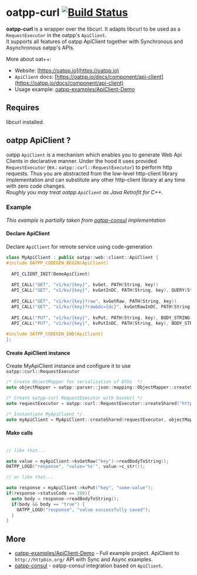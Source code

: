 # oatpp-curl [![Build Status](https://dev.azure.com/lganzzzo/lganzzzo/_apis/build/status/oatpp.oatpp-curl?branchName=master)](https://dev.azure.com/lganzzzo/lganzzzo/_build?definitionId=5&branchName=master)

**oatpp-curl** is a wrapper over the libcurl. It adapts libcurl to be used as a ```RequestExecutor``` in the oatpp's ```ApiClient```.  
It supports all features of oatpp ApiClient together with Synchronous and Asynchronous oatpp's APIs.

More about oat++:
- Website: [https://oatpp.io](https://oatpp.io)
- ```ApiClient``` docs: [https://oatpp.io/docs/component/api-client](https://oatpp.io/docs/component/api-client)
- Usage example: [oatpp-examples/ApiClient-Demo](https://github.com/oatpp/oatpp-examples/tree/master/ApiClient-Demo)

## Requires

libcurl installed.

## oatpp ApiClient ?

oatpp ```ApiClient``` is a mechanism which enables you to generate Web Api Clients in declarative manner.
Under the hood it uses provided ```RequestExecutor``` (ex.: ```oatpp::curl::RequestExecutor```) to perform http requests. Thus you are abstracted from the low-level http-client library implementation and can substitute any other http-client library at any time with zero code changes.  
*Roughly you may treat oatpp ```ApiClient``` as Java Retrofit for C++.*

### Example

*This example is partially taken from [oatpp-consul](https://github.com/oatpp/oatpp-consul) implementation*  

#### Declare ApiClient

Declare ```ApiClient``` for remote service using code-generation

```c++
class MyApiClient : public oatpp::web::client::ApiClient {
#include OATPP_CODEGEN_BEGIN(ApiClient)
  
  API_CLIENT_INIT(DemoApiClient)
  
  API_CALL("GET", "v1/kv/{key}", kvGet, PATH(String, key))
  API_CALL("GET", "v1/kv/{key}", kvGetInDC, PATH(String, key), QUERY(String, datacenter, "dc"))
  
  API_CALL("GET", "v1/kv/{key}?raw", kvGetRaw, PATH(String, key))
  API_CALL("GET", "v1/kv/{key}?raw&dc={dc}", kvGetRawInDC, PATH(String, key), PATH(String, datacenter, "dc"))
  
  API_CALL("PUT", "v1/kv/{key}", kvPut, PATH(String, key), BODY_STRING(String, data))
  API_CALL("PUT", "v1/kv/{key}", kvPutInDC, PATH(String, key), BODY_STRING(String, data), QUERY(String, datacenter, "dc"))
  
#include OATPP_CODEGEN_END(ApiClient)
};
```

#### Create ApiClient instance

Create MyApiClient instance and configure it to use ```oatpp::curl::RequestExecutor```

```c++
/* Create ObjectMapper for serialization of DTOs  */
auto objectMapper = oatpp::parser::json::mapping::ObjectMapper::createShared();

/* Create oatpp-curl RequestExecutor with baseUrl */
auto requestExecutor = oatpp::curl::RequestExecutor::createShared("http://localhost:8500/");

/* Instantiate MyApiClient */
auto myApiClient = MyApiClient::createShared(requestExecutor, objectMapper);
```

#### Make calls

```c++

// like that...

auto value = myApiClient->kvGetRaw("key")->readBodyToString();
OATPP_LOGD("response", "value='%s'", value->c_str());

// or like that...

auto response = myApiClient->kvPut("key", "some-value");
if(response->statusCode == 200){
  auto body = response->readBodyToString();
  if(body && body == "true") {
    OATPP_LOGD("response", "value successfully saved");
  }
}
```

## More

- [oatpp-examples/ApiClient-Demo](https://github.com/oatpp/oatpp-examples/tree/master/ApiClient-Demo) - Full example project. ApiClient to ```http://httpbin.org/``` API with Sync and Async examples.
- [oatpp-consul](https://github.com/oatpp/oatpp-consul) - oatpp-consul integration based on ```ApiClient```.
